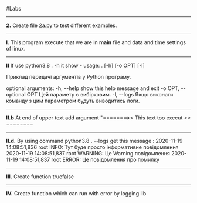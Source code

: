 #Labs 

***
**2.** Create file 2a.py to test different examples.
***
**I.** This program execute that we are in __main__ file and data and time settings of linux.
***
**II** If use python3.8 . -h it show - usage: . [-h] [-o OPT] [-l]

Приклад передачі аргументів у Python програму.

optional arguments:
  -h, --help            show this help message and exit
  -o OPT, --optional OPT
                        Цей параметр є вибірковим.
  -l, --logs            Якщо виконати команду з цим параметром будуть
                        виводитись логи.
***
**II.b** At end of upper text add argument "========>> This text too execut << ========
***
**II.d.** By using command python3.8 . --logs get this message : 2020-11-19 14:08:51,836 root INFO: Тут буде просто інформативне повідомлення
2020-11-19 14:08:51,837 root WARNING: Це Warning повідомлення
2020-11-19 14:08:51,837 root ERROR: Це повідомлення про помилку
***
**III.** Create function truefalse
***
**IV.** Create function which can run with error by logging lib 